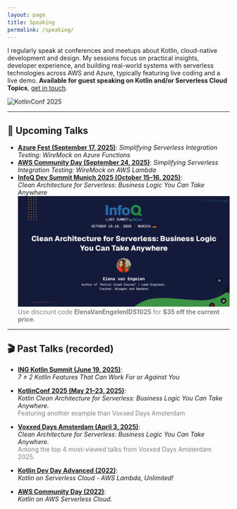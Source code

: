 ```yaml
---
layout: page
title: Speaking
permalink: /speaking/
---
```


I regularly speak at conferences and meetups about Kotlin, cloud-native development and design. My sessions focus on practical insights, developer experience, and building real-world systems with serverless technologies across AWS and Azure, typically featuring live coding and a live demo.
**Available for guest speaking on Kotlin and/or Serverless Cloud Topics**, [get in touch](mailto:elenavanengelen@vintik.nl).

 ![KotlinConf 2025](/assets/images/SpeakingKotlinConf2025.JPG)

---

## 🎤 Upcoming Talks

- [**Azure Fest (September 17, 2025)**](https://www.azurefest.nl/): *Simplifying Serverless Integration Testing: WireMock on Azure Functions*
- [**AWS Community Day (September 24, 2025)**](https://awscommunityday.nl/2025/): *Simplifying Serverless Integration Testing: WireMock on AWS Lambda*
- [**InfoQ Dev Summit Munich 2025 (October 15–16, 2025)**](https://devsummit.infoq.com/presentation/munich2025/clean-architecture-serverless-business-logic-you-can-take-anywhere):  
  *Clean Architecture for Serverless: Business Logic You Can Take Anywhere*
  ![InfoQ Dev Summit](/assets/images/InfoQDev.png)
  <span style="color:gray;">Use discount code <strong>ElenaVanEngelenIDS1025</strong> for <strong>$35 off the current price</strong>.</span>

---

## 🎬 Past Talks (recorded)

- [**ING Kotlin Summit (June 19, 2025)**](https://www.youtube.com/watch?app=desktop&v=0j5vhVn3nRs):  
  *7 ± 2 Kotlin Features That Can Work For or Against You* 

- [**KotlinConf 2025 (May 21–23, 2025)**](https://youtu.be/6jZa4B-If-I):  
  *Kotlin Clean Architecture for Serverless: Business Logic You Can Take Anywhere.* <BR>
  <span style="color:gray">Featuring another example than Voxxed Days Amsterdam</span>

- [**Voxxed Days Amsterdam (April 3, 2025)**](https://www.youtube.com/watch?v=wz0GQbkrr1Q):  
  *Clean Architecture for Serverless: Business Logic You Can Take Anywhere.*  
  <span style="color:gray">Among the top 4 most-viewed talks from Voxxed Days Amsterdam 2025.</span>

- [**Kotlin Dev Day Advanced (2022)**](https://kotlindevday.com/videos/kotlin-on-serverless-cloud-aws-lambda-unlimited-elena-van-engelen-maslova/):  
  *Kotlin on Serverless Cloud - AWS Lambda, Unlimited!*

- [**AWS Community Day (2022)**](https://www.youtube.com/watch?v=GvAyaJZzQ5M):  
  *Kotlin on AWS Serverless Cloud.*
